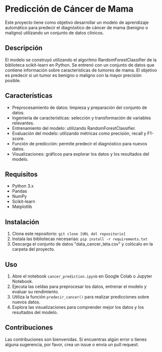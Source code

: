# Predicción de Cáncer de Mama

Este proyecto tiene como objetivo desarrollar un modelo de aprendizaje automático para predecir el diagnóstico de cáncer de mama (benigno o maligno) utilizando un conjunto de datos clínicos.

## Descripción

El modelo se construyó utilizando el algoritmo RandomForestClassifier de la biblioteca scikit-learn en Python. Se entrenó con un conjunto de datos que contiene información sobre características de tumores de mama. El objetivo es predecir si un tumor es benigno o maligno con la mayor precisión posible.

## Características

*   Preprocesamiento de datos: limpieza y preparación del conjunto de datos.
*   Ingeniería de características: selección y transformación de variables relevantes.
*   Entrenamiento del modelo: utilizando RandomForestClassifier.
*   Evaluación del modelo: utilizando métricas como precisión, recall y F1-score.
*   Función de predicción: permite predecir el diagnóstico para nuevos datos.
*   Visualizaciones: gráficos para explorar los datos y los resultados del modelo.


## Requisitos

*   Python 3.x
*   Pandas
*   NumPy
*   Scikit-learn
*   Matplotlib


## Instalación

1.  Clona este repositorio: `git clone [URL del repositorio]`
2.  Instala las bibliotecas necesarias: `pip install -r requirements.txt`
3.  Descarga el conjunto de datos "data\_cancer\_teta.csv" y colócalo en la carpeta del proyecto.


## Uso

1.  Abre el notebook `cancer_prediction.ipynb` en Google Colab o Jupyter Notebook.
2.  Ejecuta las celdas para preprocesar los datos, entrenar el modelo y evaluar su rendimiento.
3.  Utiliza la función `predecir_cancer()` para realizar predicciones sobre nuevos datos.
4.  Explora las visualizaciones para comprender mejor los datos y los resultados del modelo.


## Contribuciones

Las contribuciones son bienvenidas. Si encuentras algún error o tienes alguna sugerencia, por favor, crea un issue o envía un pull request.
